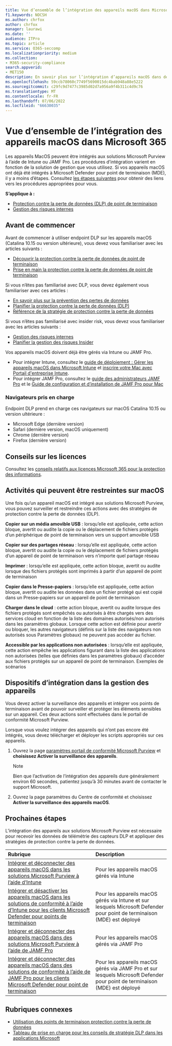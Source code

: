 ```yaml
---
title: Vue d’ensemble de l’intégration des appareils macOS dans Microsoft 365
f1.keywords: NOCSH
ms.author: chrfox
author: chrfox
manager: laurawi
ms.date: ''
audience: ITPro
ms.topic: article
ms.service: O365-seccomp
ms.localizationpriority: medium
ms.collection:
- M365-security-compliance
search.appverid:
- MET150
description: En savoir plus sur l’intégration d’appareils macOS dans des solutions de conformité
ms.openlocfilehash: 59ccb78060c7749f5690015dc4bab948a88e5222
ms.sourcegitcommit: c29fc9d7477c3985d02d7a956a9f4b311c4d9c76
ms.translationtype: MT
ms.contentlocale: fr-FR
ms.lasthandoff: 07/06/2022
ms.locfileid: "66630035"
---
```

# <a name="onboard-macos-devices-into-microsoft-365-overview"></a>Vue d’ensemble de l’intégration des appareils macOS dans Microsoft 365

Les appareils MacOS peuvent être intégrés aux solutions Microsoft Purview à l’aide de Intune ou JAMF Pro. Les procédures d’intégration varient en fonction de la solution de gestion que vous utilisez. Si vos appareils macOS ont déjà été intégrés à Microsoft Defender pour point de terminaison (MDE), il y a moins d’étapes. Consultez [les étapes suivantes](#next-steps) pour obtenir des liens vers les procédures appropriées pour vous.

**S’applique à :**

- [Protection contre la perte de données (DLP) de point de terminaison](./endpoint-dlp-learn-about.md)
- [Gestion des risques internes](insider-risk-management.md)

## <a name="before-you-begin"></a>Avant de commencer

Avant de commencer à utiliser endpoint DLP sur les appareils macOS (Catalina 10.15 ou version ultérieure), vous devez vous familiariser avec les articles suivants :

- [Découvrir la protection contre la perte de données de point de terminaison](endpoint-dlp-learn-about.md)
- [Prise en main la protection contre la perte de données de point de terminaison](endpoint-dlp-getting-started.md)

Si vous n’êtes pas familiarisé avec DLP, vous devez également vous familiariser avec ces articles :

- [En savoir plus sur la prévention des pertes de données](dlp-learn-about-dlp.md#learn-about-data-loss-prevention)
- [Planifier la protection contre la perte de données (DLP)](dlp-overview-plan-for-dlp.md#plan-for-data-loss-prevention-dlp)
- [Référence de la stratégie de protection contre la perte de données](dlp-policy-reference.md#data-loss-prevention-policy-reference)

Si vous n’êtes pas familiarisé avec insider risk, vous devez vous familiariser avec les articles suivants :

 - [Gestion des risques internes](insider-risk-management.md)
 - [Planifier la gestion des risques Insider](insider-risk-management-plan.md#plan-for-insider-risk-management)

Vos appareils macOS doivent déjà être gérés via Intune ou JAMF Pro.
 
- Pour intégrer Intune, consultez le [guide de déploiement : Gérer les appareils macOS dans Microsoft Intune](/mem/intune/fundamentals/deployment-guide-platform-macos) et [inscrire votre Mac avec Portail d'entreprise Intune](/mem/intune/user-help/enroll-your-device-in-intune-macos-cp). 
- Pour intégrer JAMF Pro, consultez le [guide des administrateurs JAMF Pro](https://www.jamf.com/resources/product-documentation/jamf-pro-administrators-guide/) et le [Guide de configuration et d’installation de JAMF Pro pour Mac](https://www.jamf.com/resources/product-documentation/jamf-pro-installation-guide-for-mac/)
<!--- Install the v95+ Edge browser on your macOS devices--> 

### <a name="supported-browsers"></a>Navigateurs pris en charge

Endpoint DLP prend en charge ces navigateurs sur macOS Catalina 10.15 ou version ultérieure :

- Microsoft Edge (dernière version)
- Safari (dernière version, macOS uniquement)
- Chrome (dernière version)
- Firefox (dernière version)

## <a name="licensing-guidance"></a>Conseils sur les licences

Consultez les [conseils relatifs aux licences Microsoft 365 pour la protection des informations](/office365/servicedescriptions/microsoft-365-service-descriptions/microsoft-365-tenantlevel-services-licensing-guidance/microsoft-365-security-compliance-licensing-guidance#information-protection-data-loss-prevention-for-exchange-online-sharepoint-online-and-onedrive-for-business).

## <a name="activities-that-can-be-restricted-on-macos"></a>Activités qui peuvent être restreintes sur macOS 

Une fois qu’un appareil macOS est intégré aux solutions Microsoft Purview, vous pouvez surveiller et restreindre ces actions avec des stratégies de protection contre la perte de données (DLP).

**Copier sur un média amovible USB** : lorsqu’elle est appliquée, cette action bloque, avertit ou audite la copie ou le déplacement de fichiers protégés d’un périphérique de point de terminaison vers un support amovible USB 

**Copier sur des partages réseau** : lorsqu’elle est appliquée, cette action bloque, avertit ou audite la copie ou le déplacement de fichiers protégés d’un appareil de point de terminaison vers n’importe quel partage réseau 

**Imprimer** : lorsqu’elle est appliquée, cette action bloque, avertit ou audite lorsque des fichiers protégés sont imprimés à partir d’un appareil de point de terminaison 

**Copier dans le Presse-papiers** : lorsqu’elle est appliquée, cette action bloque, avertit ou audite les données dans un fichier protégé qui est copié dans un Presse-papiers sur un appareil de point de terminaison 

**Charger dans le cloud** : cette action bloque, avertit ou audite lorsque des fichiers protégés sont empêchés ou autorisés à être chargés vers des services cloud en fonction de la liste des domaines autorisés/non autorisés dans les paramètres globaux. Lorsque cette action est définie pour avertir ou bloquer, les autres navigateurs (définis sur la liste des navigateurs non autorisés sous Paramètres globaux) ne peuvent pas accéder au fichier. 

**Accessible par les applications non autorisées** : lorsqu’elle est appliquée, cette action empêche les applications figurant dans la liste des applications non autorisées (telles que définies dans les paramètres globaux) d’accéder aux fichiers protégés sur un appareil de point de terminaison. Exemples de scénarios 

## <a name="onboarding-devices-into-device-management"></a>Dispositifs d’intégration dans la gestion des appareils

Vous devez activer la surveillance des appareils et intégrer vos points de terminaison avant de pouvoir surveiller et protéger les éléments sensibles sur un appareil. Ces deux actions sont effectuées dans le portail de conformité Microsoft Purview.

Lorsque vous voulez intégrer des appareils qui n’ont pas encore été intégrés, vous devez télécharger et déployer les scripts appropriés sur ces appareils. <!--Follow the [Onboarding devices procedure](endpoint-dlp-getting-started.md#onboarding-devices).-->

<!--If you already have devices onboarded into [Microsoft Defender for Endpoint](/windows/security/threat-protection/), they will already appear in the managed devices list.-->

1. Ouvrez la page [paramètres portail de conformité Microsoft Purview](https://compliance.microsoft.com)  et **choisissez Activer la surveillance des appareils**.

   > [!NOTE]
   > Bien que l’activation de l’intégration des appareils dure généralement environ 60 secondes, patientez jusqu’à 30 minutes avant de contacter le support Microsoft.

2. Ouvrez la page paramètres du Centre de conformité et choisissez **Activer la surveillance des appareils macOS**.

## <a name="next-steps"></a>Prochaines étapes

L’intégration des appareils aux solutions Microsoft Purview est nécessaire pour recevoir les données de télémétrie des capteurs DLP et appliquer des stratégies de protection contre la perte de données. 

Rubrique | Description
:---|:---
|[Intégrer et déconnecter des appareils macOS dans les solutions Microsoft Purview à l’aide d’Intune](device-onboarding-offboarding-macos-intune.md)|Pour les appareils macOS gérés via Intune
|[Intégrer et désactiver les appareils macOS dans les solutions de conformité à l’aide d’Intune pour les clients Microsoft Defender pour points de terminaison](device-onboarding-offboarding-macos-intune-mde.md) |Pour les appareils macOS gérés via Intune et sur lesquels Microsoft Defender pour point de terminaison (MDE) est déployé
|[Intégrer et déconnecter des appareils macOS dans des solutions Microsoft Purview à l’aide de JAMF Pro](device-onboarding-offboarding-macos-jamfpro.md) | Pour les appareils macOS gérés via JAMF Pro
|[Intégrer et déconnecter des appareils macOS dans des solutions de conformité à l’aide de JAMF Pro pour les clients Microsoft Defender pour point de terminaison](device-onboarding-offboarding-macos-jamfpro-mde.md)|Pour les appareils macOS gérés via JAMF Pro et sur lesquels Microsoft Defender pour point de terminaison (MDE) est déployé


## <a name="related-topics"></a>Rubriques connexes

- [Utilisation des points de terminaison protection contre la perte de données](endpoint-dlp-using.md#using-endpoint-data-loss-prevention)
- [Tableau de prise en charge pour les conseils de stratégie DLP dans les applications Microsoft](dlp-policy-tips-reference.md#support-matrix-for-dlp-policy-tips-across-microsoft-apps)
